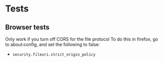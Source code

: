 # Tests

## Browser tests

Only work if you turn off CORS for the file protocol
To do this in firefox, go to about:config, and set the following to false:

- `security.fileuri.strict_origin_policy`
